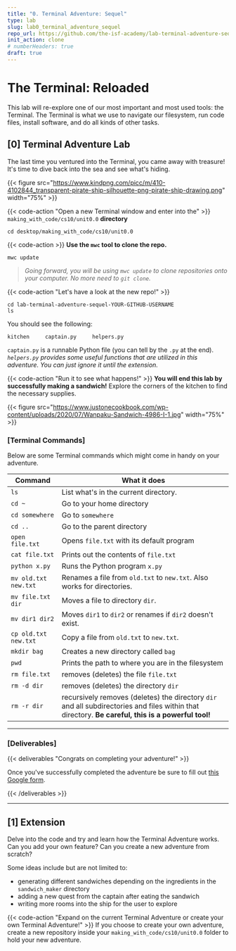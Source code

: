 ```yaml
---
title: "0. Terminal Adventure: Sequel"
type: lab
slug: lab0_terminal_adventure_sequel
repo_url: https://github.com/the-isf-academy/lab-terminal-adventure-sequel
init_action: clone
# numberHeaders: true
draft: true
---
```



# The Terminal: Reloaded
This lab will re-explore one of our most important and most used tools: the Terminal. 
The Terminal is what we use to navigate our filesystem, run code files, install software, and
do all kinds of other tasks.


## [0] Terminal Adventure Lab

The last time you ventured into the Terminal, you came away with treasure! It's time to dive back into the sea and see what's hiding.

{{< figure src="https://www.kindpng.com/picc/m/410-4102844_transparent-pirate-ship-silhouette-png-pirate-ship-drawing.png" width="75%"  >}}

{{< code-action "Open a new Terminal window and enter into the" >}} `making_with_code/cs10/unit0.0` **directory**

```shell
cd desktop/making_with_code/cs10/unit0.0
```
{{< code-action >}} **Use the `mwc` tool to clone the repo.**
```shell
mwc update
```
> *Going forward, you will be using `mwc update` to clone repositories onto your computer. No more need to `git clone`.*

{{< code-action "Let's have a look at the new repo!" >}} 

```shell
cd lab-terminal-adventure-sequel-YOUR-GITHUB-USERNAME
ls
```

You should see the following:
```shell
kitchen	    captain.py     helpers.py
```

`captain.py` is a runnable Python file (you can tell by the `.py` at the end). *`helpers.py` provides some useful functions that are utilized in this adventure. You can just ignore it until the extension.*

{{< code-action "Run it to see what happens!" >}} **You will end this lab by successfully making a sandwich!** Explore the corners of the kitchen to find the necessary supplies.

{{< figure src="https://www.justonecookbook.com/wp-content/uploads/2020/07/Wanpaku-Sandwich-4986-I-1.jpg" width="75%"  >}}

### [Terminal Commands]
Below are some Terminal commands which might come in handy on your adventure.


| Command              | What it does                                 |
| --------------       | -------------------------------------------- |
| `ls`                 | List what's in the current directory.        |
| `cd ~`               | Go to your home directory                    |
| `cd somewhere`       | Go to `somewhere`                            |
| `cd ..`              | Go to the parent directory                   |
| `open file.txt`      | Opens `file.txt` with its default program    |
| `cat file.txt`       | Prints out the contents of `file.txt`        |
| `python x.py`        | Runs the Python program `x.py`               |
| `mv old.txt new.txt` | Renames a file from `old.txt` to `new.txt`. Also works for directories. |
| `mv file.txt dir`    | Moves a file to directory `dir`.             |
| `mv dir1 dir2`       | Moves `dir1` to `dir2` or renames if `dir2` doesn't exist.          |
| `cp old.txt new.txt` | Copy a file from `old.txt` to `new.txt`.     |
| `mkdir bag`          | Creates a new directory called `bag`     |
| `pwd`                | Prints the path to where you are in the filesystem |
| `rm file.txt`        | removes (deletes) the file `file.txt`        |
| `rm -d dir`          | removes (deletes) the directory `dir`        |
| `rm -r dir`          | recursively removes (deletes) the directory `dir` and all subdirectories and files within that directory. **Be careful, this is a powerful tool!** |

---

### [Deliverables]


{{< deliverables "Congrats on completing your adventure!" >}}  

Once you've successfully completed the adventure be sure to fill out [this Google form](https://docs.google.com/forms/d/e/1FAIpQLScjMk5bB6NCcO5r6UQlp34qoT8hLT6XTan7NTWu-ijoP6977w/viewform?usp=sf_link).

{{< /deliverables >}}

---

## [1] Extension

Delve into the code and try and learn how the Terminal Adventure works. Can you add your own feature? Can you create a new adventure from scratch? 

Some ideas include but are not limited to:
- generating different sandwiches depending on the ingredients in the `sandwich_maker` directory
- adding a new quest from the captain after eating the sandwich
- writing more rooms into the ship for the user to explore


{{< code-action "Expand on the current Terminal Adventure or create your own Terminal Adventure!" >}} If you choose to create your own adventure, create a new repository inside your `making_with_code/cs10/unit0.0` folder to hold your new adventure.